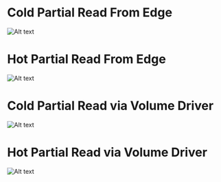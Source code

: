Cold Partial Read From Edge
===========================

![Alt text](https://rawgit.com/openvstorage/alba/diagrams/docs/diagrams/coldest_pracc.mermaid.svg)

Hot Partial Read From Edge
==========================

![Alt text](https://rawgit.com/openvstorage/alba/diagrams/docs/diagrams/hot_pracc.mermaid.svg)


Cold Partial Read via Volume Driver
===================================

![Alt text](https://rawgit.com/openvstorage/alba/diagrams/docs/diagrams/coldest.mermaid.svg)

Hot Partial Read via Volume Driver
==================================

![Alt text](https://rawgit.com/openvstorage/alba/diagrams/docs/diagrams/hot.mermaid.svg)

